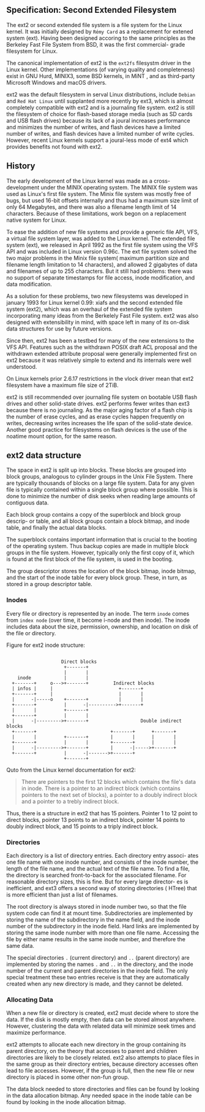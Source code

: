 Specification: Second Extended Filesystem
-----------------------------------------------------------------

  The ext2 or second extended file system is a file system for the Linux
  kernel. It was initially designed by `Rémy Card` as a replacement for
  extened system (ext). Having been designed accoring to the same principles
  as the Berkeley Fast File System from BSD, it was the first commercial-
  grade filesystem for Linux.

  The canonical implementation of ext2 is the `ext2fs` filesystm driver in
  the Linux kernel. Other implementations (of varying quality and 
  completeness) exist in GNU Hurd, MINIX3, some BSD kernels, in MiNT , and
  as third-party Microsoft Windows and macOS drivers.

  ext2 was the default filesystem in serval Linux distributions, include
  `Debian` and `Red Hat Linux` until supplanted more recently by ext3, 
  which is almost completely compatible with ext2 and is a journaling file
  system. ext2 is still the filesystem of choice for flash-based storage
  media (such as SD cards and USB flash drives) because its lack of a 
  joural increases performance and minimizes the number of writes, and flash
  devices have a limited number of writes, and flash devices have a limited
  number of write cycles. However, recent Linux kernels support a joural-less
  mode of ext4 which provides benefits not found with ext2.

## History

  The early development of the Linux kernel was made as a cross-development 
  under the MINIX operating system. The MINIX file system was used as 
  Linux's first file system. The Minix file system was mostly free of bugs,
  but used 16-bit offsets internally and thus had a maximum size limit of
  only 64 Megabytes, and there was also a filename length limit of 14 
  characters. Because of these limitations, work begon on a replacement 
  native system for Linux.

  To ease the addition of new file systems and provide a generic file API,
  VFS, a virtual file system layer, was added to the Linux kernel. The
  extended file system (ext), we released in April 1992 as the first file
  system using the VFS API and was included in Linux version 0.96c. The 
  ext file system solved the two major problems in the Minix file system(
  maximum partition size and filename length limitation to 14 characters),
  and allowed 2 gigabytes of data and filenames of up to 255 characters.
  But it still had problems: there was no support of separate timestamps
  for file access, inode modification, and data modification.

  As a solution for these problems, two new filesystems was developed in 
  january 1993 for Linux kernel 0.99: xiafs and the second extended file
  system (ext2), which was an overhaul of the extended file system
  incorporating many ideas from the Berkelely Fast File system. ext2 was
  also designed with extensibility in mind, with space left in many of its
  on-disk data structures for use by future versions.

  Since then, ext2 has been a testbed for many of the new extensions to 
  the VFS API. Features such as the withdrawn POSIX draft ACL proposal 
  and the withdrawn extended attribute proposal were generally implemented
  first on ext2 because it was relatively simple to extend and its internals
  were well understood.

  On Linux kernels prior 2.6.17 restrictions in the vlock driver mean
  that ext2 filesystem have a maximum file size of 2TiB.

  ext2 is still recommended over journaling file system on bootable USB
  flash drives and other solid-state drives. ext2 performs fewer writes
  than ext3 because there is no journaling. As the major aging factor of a
  flash chip is the number of erase cycles, and as erase cycles happen 
  frequently on writes, decreasing writes increases the life span of the
  solid-state device. Another good practice for filesystems on flash devices
  is the use of the noatime mount option, for the same reason.

## ext2 data structure

  The space in ext2 is split up into blocks. These blocks are grouped into
  block groups, analogous to cylinder groups in the Unix File System. There
  are typically thousands of blocks on a large file system. Data for any
  given file is typically contained within a single block group where possible.
  This is done to minimize the number of disk seeks when reading large
  amounts of contiguous data.

  Each block group contains a copy of the superblock and block group descrip-
  or table, and all block groups contain a block bitmap, and inode table, and
  finally the actual data blocks.

  The superblock contains important information that is crucial to the booting
  of the operating system. Thus backup copies are made in multiple block
  groups in the file system. However, typically only the first copy of it,
  which is found at the first block of the file system, is used in the 
  booting.

  The group descriptor stores the location of the block bitmap, inode bitmap,
  and the start of the inode table for every block group. These, in turn,
  as stored in a group descriptor table.

### Inodes

  Every file or directory is represented by an inode. The term `inode` comes
  from `index node` (over time, it become i-node and then inode). The inode
  includes data about the size, permission, ownership, and location on disk
  of the file or directory.

  Figure for ext2 inode structure:

  ```

                      Direct blocks
                       +-------+
                       |       |
      inode            |       |
    +-------+     o--->+-------+         Indirect blocks
    | infos |     |                        +-------+
    +-------+     |                        |       |
    |      -|-----o    +-------+           |       |
    +-------+          |      -|---------->+-------+
    |       |          +-------+
    +-------+          |       |                     
    |      -|--------->+-------+                   Double indirect blocks  
    +-------+                           +-------+      +-------+
    |       |          +-------+        |       |      |       |
    +-------+          |       |        +-------+      |       |
    |      -|--------->+-------+        |      -|----->+-------+
    +-------+          |      -|------->+-------+
                       +-------+
  ``` 

  Quto from the Linux kernel documentation for ext2:

  > There are pointers to the first 12 blocks which contains the file's
  > data in inode. There is a pointer to an indirect block (which contains
  > pointers to the next set of blocks), a pointer to a doubly indirect
  > block and a pointer to a trebly indirect block.

  
  Thus, there is a structure in ext2 that has 15 pointers. Pointer 1 to 12
  point to direct blocks, pointer 13 points to an indirect block, pointer
  14 points to doubly indirect block, and 15 points to a triply indirect
  block.

### Directories

  Each directory is a list of directory entries. Each directory entry associ-
  ates one file name with one inode number, and consists of the inode number,
  the length of the file name, and the actual text of the file name. To find
  a file, the directory is searched front-to-back for the associated filename.
  For reasonable directory sizes, this is fine. But for every large director-
  es is inefficient, and ext3 offers a second way of storing directories (
  HTree) that is more efficient than just a list of filenames.

  The root directory is always stored in inode number two, so that the file
  system code can find it at mount time. Subdirectories are implemented by
  storing the name of the subdirectory in the name field, and the inode
  number of the subdirectory in the inode field. Hard links are implemented
  by storing the same inode number with more than one file name. Accessing
  the file by either name results in the same inode number, and therefore
  the same data.

  The special directories `.` (current directory) and `..` (parent directory)
  are implemented by storing the names `.` and `..` in the directory, and 
  the inode number of the current and parent directories in the inode field.
  The only special treatment these two entries receive is that they are 
  automatically created when any new directory is made, and they cannot be
  deleted.

### Allocating Data

  When a new file or directory is created, ext2 must decide where to store
  the data. If the disk is mostly empty, then data can be stored almost 
  anywhere. However, clustering the data with related data will minimize
  seek times and maximize performance.

  ext2 attempts to allocate each new directory in the group containing its
  parent directory, on the theory that accesses to parent and children
  directories are likely to be closely related. ext2 also attempts to place
  files in the same group as their directory entries, because directory 
  accesses often lead to file accesses. However, if the group is full, then
  the new file or new directory is placed in some other non-fun group.

  The data block needed to store directories and files can be found by 
  looking in the data allocation bitmap. Any needed space in the inode table
  can be found by looking in the inode allocation bitmap.

